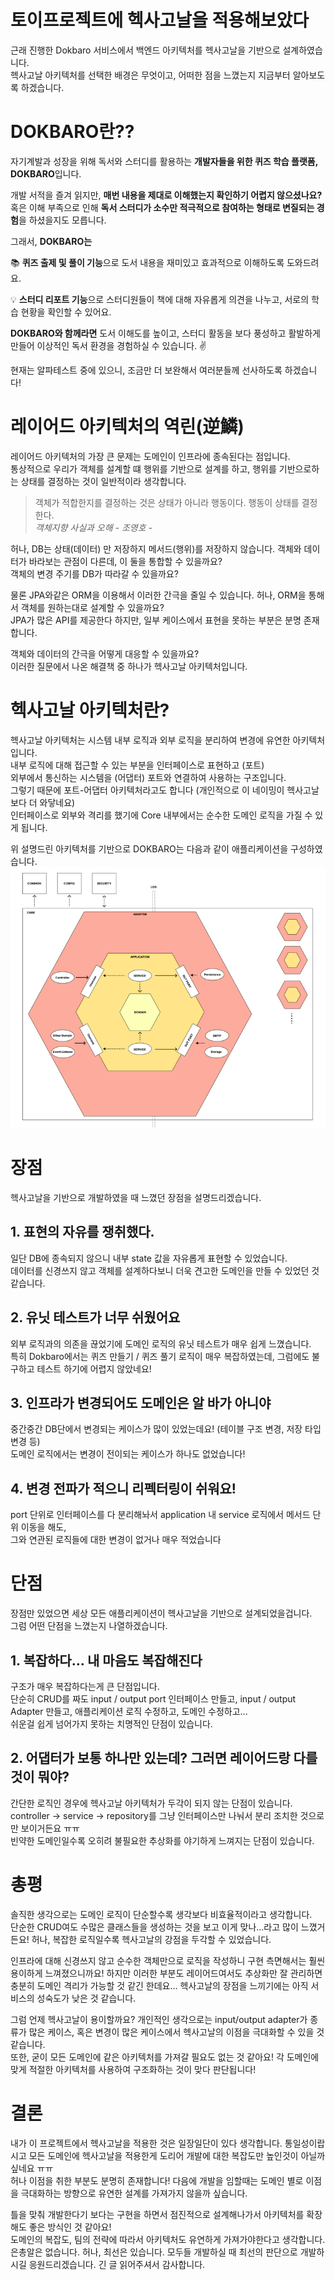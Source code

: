 # 토이프로젝트에 헥사고날을 적용해보았다

근래 진행한 Dokbaro 서비스에서 백엔드 아키텍처를 헥사고날을 기반으로 설계하였습니다.   
헥사고날 아키텍처를 선택한 배경은 무엇이고, 어떠한 점을 느꼈는지 지금부터 알아보도록 하겠습니다.  

# DOKBARO란??
자기계발과 성장을 위해 독서와 스터디를 활용하는 **개발자들을 위한 퀴즈 학습 플랫폼, DOKBARO**입니다.

개발 서적을 즐겨 읽지만, **매번 내용을 제대로 이해했는지 확인하기 어렵지 않으셨나요?** 혹은 이해 부족으로 인해 **독서 스터디가 소수만 적극적으로 참여하는 형태로 변질되는 경험**을 하셨을지도 모릅니다.

그래서, **DOKBARO는**

📚 **퀴즈 출제 및 풀이 기능**으로 도서 내용을 재미있고 효과적으로 이해하도록 도와드려요.

💡 **스터디 리포트 기능**으로 스터디원들이 책에 대해 자유롭게 의견을 나누고, 서로의 학습 현황을 확인할 수 있어요.

**DOKBARO와 함께라면** 도서 이해도를 높이고, 스터디 활동을 보다 풍성하고 활발하게 만들어 이상적인 독서 환경을 경험하실 수 있습니다. ✌️

현재는 알파테스트 중에 있으니, 조금만 더 보완해서 여러분들께 선사하도록 하겠습니다!

# 레이어드 아키텍처의 역린(逆鱗)

레이어드 아키텍처의 가장 큰 문제는 도메인이 인프라에 종속된다는 점입니다.   
통상적으로 우리가 객체를 설계할 떄 행위를 기반으로 설계를 하고, 행위를 기반으로하는 상태를 결정하는 것이 일반적이라 생각합니다.

> 객체가 적합한지를 결정하는 것은 상태가 아니라 행동이다. 행동이 상태를 결정한다.  
> _객체지향 사실과 오해 - 조영호 -_

허나, DB는 상태(데이터) 만 저장하지 메서드(행위)를 저장하지 않습니다. 객체와 데이터가 바라보는 관점이 다른데, 이 둘을 통합할 수 있을까요?  
객체의 변경 주기를 DB가 따라갈 수 있을까요?  

물론 JPA와같은 ORM을 이용해서 이러한 간극을 줄일 수 있습니다. 허나, ORM을 통해서 객체를 원하는대로 설계할 수 있을까요?  
JPA가 많은 API를 제공한다 하지만, 일부 케이스에서 표현을 못하는 부분은 분명 존재합니다.

객체와 데이터의 간극을 어떻게 대응할 수 있을까요?  
이러한 질문에서 나온 해결책 중 하나가 헥사고날 아키텍처입니다.

# 헥사고날 아키텍처란?
헥사고날 아키텍처는 시스템 내부 로직과 외부 로직을 분리하여 변경에 유연한 아키텍처입니다.  
내부 로직에 대해 접근할 수 있는 부분을 인터페이스로 표현하고 (포트)  
외부에서 통신하는 시스템을 (어댑터) 포트와 연결하여 사용하는 구조입니다.  
그렇기 때문에 포트-어댑터 아키텍처라고도 합니다 (개인적으로 이 네이밍이 헥사고날보다 더 와닿네요)  
인터페이스로 외부와 격리를 했기에 Core 내부에서는 순수한 도메인 로직을 가질 수 있게 됩니다.

위 설명드린 아키텍처를 기반으로 DOKBARO는 다음과 같이 애플리케이션을 구성하였습니다.  
![img.png](img.png)

# 장점
헥사고날을 기반으로 개발하였을 때 느꼈던 장점을 설명드리겠습니다.

## 1. 표현의 자유를 쟁취했다.
일단 DB에 종속되지 않으니 내부 state 값을 자유롭게 표현할 수 있었습니다.  
데이터를 신경쓰지 않고 객체를 설계하다보니 더욱 견고한 도메인을 만들 수 있었던 것 같습니다.

## 2. 유닛 테스트가 너무 쉬웠어요
외부 로직과의 의존을 끊었기에 도메인 로직의 유닛 테스트가 매우 쉽게 느꼈습니다.  
특히 Dokbaro에서는 퀴즈 만들기 / 퀴즈 풀기 로직이 매우 복잡하였는데, 그럼에도 불구하고 테스트 하기에 어렵지 않았네요!

## 3. 인프라가 변경되어도 도메인은 알 바가 아니야
중간중간 DB단에서 변경되는 케이스가 많이 있었는데요! (테이블 구조 변경, 저장 타입 변경 등)  
도메인 로직에서는 변경이 전이되는 케이스가 하나도 없었습니다!

## 4. 변경 전파가 적으니 리펙터링이 쉬워요!
port 단위로 인터페이스를 다 분리해놔서 application 내 service 로직에서 메서드 단위 이동을 해도,  
그와 연관된 로직들에 대한 변경이 없거나 매우 적었습니다

# 단점
장점만 있었으면 세상 모든 애플리케이션이 헥사고날을 기반으로 설계되었을겁니다.  
그럼 어떤 단점을 느꼈는지 나열하겠습니다.  

## 1. 복잡하다... 내 마음도 복잡해진다
구조가 매우 복잡하다는게 큰 단점입니다.  
단순히 CRUD를 짜도 input / output port 인터페이스 만들고, input / output Adapter 만들고, 애플리케이션 로직 수정하고, 도메인 수정하고...  
쉬운걸 쉽게 넘어가지 못하는 치명적인 단점이 있습니다. 
## 2. 어댑터가 보통 하나만 있는데? 그러면 레이어드랑 다를것이 뭐야?
간단한 로직인 경우에 헥사고날 아키텍처가 두각이 되지 않는 단점이 있습니다.  
controller -> service -> repository를 그냥 인터페이스만 나눠서 분리 조치한 것으로만 보이거든요 ㅠㅠ  
빈약한 도메인일수록 오히려 불필요한 추상화를 야기하게 느껴지는 단점이 있습니다.

# 총평

솔직한 생각으로는 도메인 로직이 단순할수록 생각보다 비효율적이라고 생각합니다.  
단순한 CRUD여도 수많은 클래스들을 생성하는 것을 보고 이게 맞나...라고 많이 느꼈거든요!
허나, 복잡한 로직일수록 헥사고날의 강점을 두각할 수 있었습니다.  

인프라에 대해 신경쓰지 않고 순수한 객체만으로 로직을 작성하니 구현 측면해서는 훨씬 용이하게 느껴졌으니까요!
하지만 이러한 부분도 레이어드여서도 추상화만 잘 관리하면 충분히 도메인 격리가 가능할 것 같긴 한데요... 헥사고날의 장점을 느끼기에는 아직 서비스의 성숙도가 낮은 것 같습니다.

그럼 언제 헥사고날이 용이할까요?
개인적인 생각으로는 input/output adapter가 종류가 많은 케이스, 혹은 변경이 많은 케이스에서 헥사고날의 이점을 극대화할 수 있을 것 같습니다.  
또한, 굳이 모든 도메인에 같은 아키텍처를 가져갈 필요도 없는 것 같아요! 각 도메인에 맞게 적절한 아키텍처를 사용하여 구조화하는 것이 맞다 판단됩니다!

# 결론
내가 이 프로젝트에서 헥사고날을 적용한 것은 일장일단이 있다 생각합니다. 통일성이랍시고 모든 도메인에 헥사고날을 적용한게 도리어 개발에 대한 복잡도만 높인것이 아닐까 싶네요 ㅠㅠ    
허나 이점을 취한 부분도 분명히 존재합니다! 다음에 개발을 임할때는 도메인 별로 이점을 극대화하는 방향으로 유연한 설계를 가져가지 않을까 싶습니다.

틀을 맞춰 개발한다기 보다는 구현을 하면서 점진적으로 설계해나가서 아키텍처를 확장해도 좋은 방식인 것 같아요!  
도메인의 복잡도, 팀의 전략에 따라서 아키텍처도 유연하게 가져가야한다고 생각합니다.  
은총알은 없습니다. 허나, 최선은 있습니다. 모두들 개발하실 때 최선의 판단으로 개발하시길 응원드리겠습니다. 긴 글 읽어주셔서 감사합니다.
